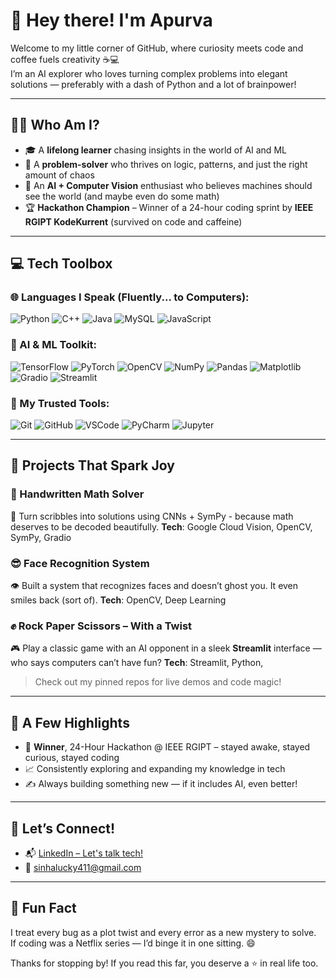 # 👋 Hey there! I'm Apurva

Welcome to my little corner of GitHub, where curiosity meets code and coffee fuels creativity ☕💻  
I’m an AI explorer who loves turning complex problems into elegant solutions — preferably with a dash of Python and a lot of brainpower!

---

## 👩‍💻 Who Am I?

- 🎓 A **lifelong learner** chasing insights in the world of AI and ML  
- 🧠 A **problem-solver** who thrives on logic, patterns, and just the right amount of chaos  
- 🤖 An **AI + Computer Vision** enthusiast who believes machines should see the world (and maybe even do some math)  
- 🏆 **Hackathon Champion** – Winner of a 24-hour coding sprint by **IEEE RGIPT KodeKurrent** (survived on code and caffeine)

---

## 💻 Tech Toolbox

### 🌐 Languages I Speak (Fluently... to Computers):
![Python](https://img.shields.io/badge/-Python-3776AB?style=flat&logo=python&logoColor=white)
![C++](https://img.shields.io/badge/-C++-00599C?style=flat&logo=c%2B%2B)
![Java](https://img.shields.io/badge/-Java-007396?style=flat&logo=java)
![MySQL](https://img.shields.io/badge/-MySQL-4479A1?style=flat&logo=mysql)
![JavaScript](https://img.shields.io/badge/-JavaScript-F7DF1E?style=flat&logo=javascript&logoColor=black)

### 🧠 AI & ML Toolkit:
![TensorFlow](https://img.shields.io/badge/-TensorFlow-FF6F00?style=flat&logo=tensorflow)
![PyTorch](https://img.shields.io/badge/-PyTorch-EE4C2C?style=flat&logo=pytorch)
![OpenCV](https://img.shields.io/badge/-OpenCV-5C3EE8?style=flat&logo=opencv)
![NumPy](https://img.shields.io/badge/-NumPy-013243?style=flat&logo=numpy)
![Pandas](https://img.shields.io/badge/-Pandas-150458?style=flat&logo=pandas)
![Matplotlib](https://img.shields.io/badge/-Matplotlib-11557C?style=flat)
![Gradio](https://img.shields.io/badge/-Gradio-17BECF?style=flat)
![Streamlit](https://img.shields.io/badge/-Streamlit-FF4B4B?style=flat&logo=streamlit)

### 🔧 My Trusted Tools:
![Git](https://img.shields.io/badge/-Git-F05032?style=flat&logo=git)
![GitHub](https://img.shields.io/badge/-GitHub-181717?style=flat&logo=github)
![VSCode](https://img.shields.io/badge/-VS%20Code-007ACC?style=flat&logo=visual-studio-code)
![PyCharm](https://img.shields.io/badge/-PyCharm-000000?style=flat&logo=pycharm)
![Jupyter](https://img.shields.io/badge/-Jupyter-F37626?style=flat&logo=jupyter)

---

## 🚀 Projects That Spark Joy

### 🧮 Handwritten Math Solver
📝 Turn scribbles into solutions using CNNs + SymPy - because math deserves to be decoded beautifully.
**Tech**: Google Cloud Vision, OpenCV, SymPy, Gradio

### 😎 Face Recognition System
👁️ Built a system that recognizes faces and doesn’t ghost you. It even smiles back (sort of).
**Tech**: OpenCV, Deep Learning

### ✊ Rock Paper Scissors – With a Twist
🎮 Play a classic game with an AI opponent in a sleek **Streamlit** interface — who says computers can’t have fun?
**Tech**: Streamlit, Python, 

> Check out my pinned repos for live demos and code magic!

---

## 🏅 A Few Highlights

- 🥇 **Winner**, 24-Hour Hackathon @ IEEE RGIPT – stayed awake, stayed curious, stayed coding  
- 📈 Consistently exploring and expanding my knowledge in tech
- ✍️ Always building something new — if it includes AI, even better!

---

## 🤝 Let’s Connect!

- 📬 [LinkedIn – Let's talk tech!](https://www.linkedin.com/in/apurva-sinha-/)
- 📧 sinhalucky411@gmail.com

---

## 🌟 Fun Fact

I treat every bug as a plot twist and every error as a new mystery to solve.  
If coding was a Netflix series — I’d binge it in one sitting. 😄

Thanks for stopping by! If you read this far, you deserve a ⭐ in real life too.
